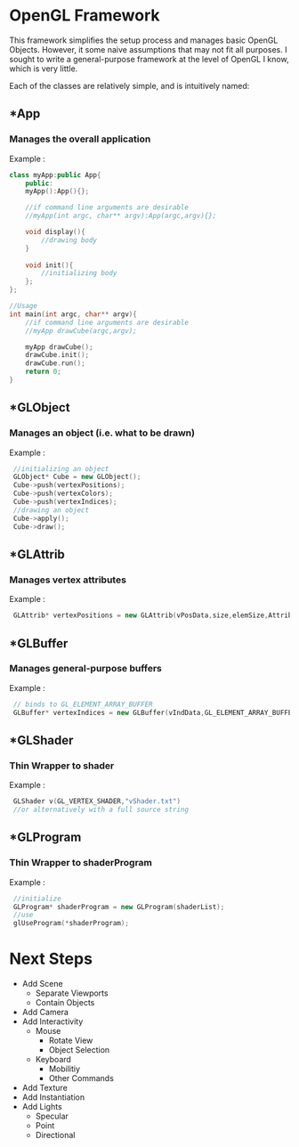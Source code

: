 # OpenGL Framework
This framework simplifies the setup process and manages basic OpenGL Objects. However, it some naive assumptions that may not fit all purposes. I sought to write a general-purpose framework at the level of OpenGL I know, which is very little.

Each of the classes are relatively simple, and is intuitively named:

## *App
### Manages the overall application

Example :

``` c++
class myApp:public App{
	public:
	myApp():App(){};

	//if command line arguments are desirable
	//myApp(int argc, char** argv):App(argc,argv){};

	void display(){
		//drawing body
	}
	
	void init(){
		//initializing body
	};
};

//Usage
int main(int argc, char** argv){
	//if command line arguments are desirable
	//myApp drawCube(argc,argv); 

	myApp drawCube();
	drawCube.init();
	drawCube.run();
	return 0;
}
```

## *GLObject
### Manages an object (i.e. what to be drawn)

Example :

``` c++
 //initializing an object
 GLObject* Cube = new GLObject();
 Cube->push(vertexPositions);
 Cube->push(vertexColors);
 Cube->push(vertexIndices);
 //drawing an object
 Cube->apply();
 Cube->draw();
```

## *GLAttrib
### Manages vertex attributes

Example :

``` c++
 GLAttrib* vertexPositions = new GLAttrib(vPosData,size,elemSize,AttribLocation);
```

## *GLBuffer
### Manages general-purpose buffers

Example :

``` c++
 // binds to GL_ELEMENT_ARRAY_BUFFER
 GLBuffer* vertexIndices = new GLBuffer(vIndData,GL_ELEMENT_ARRAY_BUFFER,size,typeSize,elemSize);
```

## *GLShader
### Thin Wrapper to shader

Example :

``` c++
 GLShader v(GL_VERTEX_SHADER,"vShader.txt")
 //or alternatively with a full source string
```

## *GLProgram
### Thin Wrapper to shaderProgram

Example :

``` c++
 //initialize
 GLProgram* shaderProgram = new GLProgram(shaderList);
 //use
 glUseProgram(*shaderProgram);
```
# Next Steps
* Add Scene
	* Separate Viewports
	* Contain Objects
* Add Camera
* Add Interactivity
	* Mouse
		* Rotate View
		* Object Selection
	* Keyboard
		* Mobilitiy
		* Other Commands
* Add Texture
* Add Instantiation
* Add Lights
	* Specular
	* Point
	* Directional

